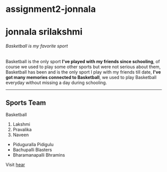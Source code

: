 # assignment2-jonnala
# jonnala srilakshmi
###### Basketball is my favorite sport
Basketball is the only sport **I've played with my friends since schooling**, of course we used to play some other sports but were not serious about them, Basketball has been and is the only sport I play with my friends till date, **I've got many memories connected to Basketball**, we used to play Basketball everyday without missing a day during schooling.

---

## Sports Team
Basketball
1. Lakshmi
2. Pravalika
3. Naveen

- Piduguralla Pidigulu
- Bachupalli Blasters
- Bharamanapalli Bhramins

Visit [hear](/AboutMe.md)
